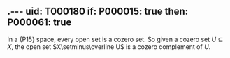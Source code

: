 .---
uid: T000180
if:
  P000015: true
then:
  P000061: true
---

In a {P15} space, every open set is a cozero set.
So given a cozero set $U\subseteq X$, 
the open set $X\setminus\overline U$ is a cozero complement of $U$.
